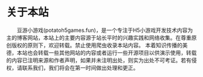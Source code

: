 # 关于本站
&emsp;&emsp;豆游小游戏(potatoh5games.fun)，是一个专注于H5小游戏开发技术内容为主的博客网站，本站上的主要内容源于站长平时的兴趣实践和网络收集。在尊重原创版权的原则下，欢迎转载。禁止使用爬虫收录本站内容。
本着知识传播的美德，本站也会转载一些其他网站的内容或者运行一些开源项目以供演示使用，转载的内容已注明来源和作者声明，如果并未注明出处，则实为出处不可考证。若有侵权，请联系我们，我们将会在第一时间做出处理和更正。